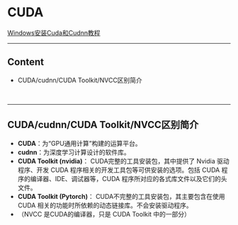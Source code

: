 # CUDA

<a href = "https://blog.csdn.net/m0_73409404/article/details/132187452">Windows安装Cuda和Cudnn教程</a>

---------
## Content
- CUDA/cudnn/CUDA Toolkit/NVCC区别简介

<br>

------
## CUDA/cudnn/CUDA Toolkit/NVCC区别简介
- **CUDA**：为“GPU通用计算”构建的运算平台。
- **cudnn**：为深度学习计算设计的软件库。
- **CUDA Toolkit (nvidia)**： CUDA完整的工具安装包，其中提供了 Nvidia 驱动程序、开发 CUDA 程序相关的开发工具包等可供安装的选项。包括 CUDA 程序的编译器、IDE、调试器等，CUDA 程序所对应的各式库文件以及它们的头文件。
- **CUDA Toolkit (Pytorch)**： CUDA不完整的工具安装包，其主要包含在使用 CUDA 相关的功能时所依赖的动态链接库。不会安装驱动程序。
- （NVCC 是CUDA的编译器，只是 CUDA Toolkit 中的一部分）